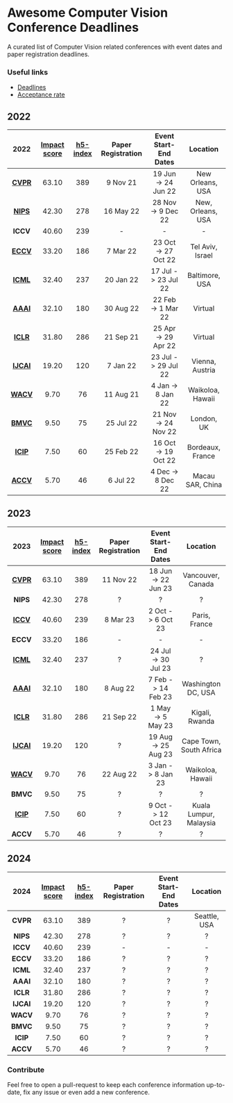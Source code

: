 [comment]: <> (used to generate all tables: https://products.aspose.app/words/conversion/word-to-md)

# Awesome Computer Vision Conference Deadlines
A curated list of Computer Vision related conferences with event dates and paper registration deadlines.

### Useful links
- [Deadlines](https://aideadlin.es/?sub=ML,CV)
- [Acceptance rate](https://github.com/lixin4ever/Conference-Acceptance-Rate)

## 2022

|**2022**|[**Impact score**](https://research.com/conference-rankings/computer-science)|[**h5-index**](https://scholar.google.com/citations?view_op=top_venues&hl=en&vq=eng_computervisionpatternrecognition)|**Paper Registration**|**Event Start-End Dates**|**Location**|
| :-: | :-: | :-: | :-: | :-: | :-: |
|[**CVPR**](https://cvpr2022.thecvf.com/)|63.10|389|9 Nov 21|19 Jun -> 24 Jun 22|New Orleans, USA|
|[**NIPS**](https://nips.cc/)|42.30|278|16 May 22|28 Nov -> 9 Dec 22|New, Orleans, USA|
|**ICCV**|40.60|239|-|-|-|
|[**ECCV**](https://eccv2022.ecva.net/)|33.20|186|7 Mar 22|23 Oct -> 27 Oct 22|Tel Aviv, Israel|
|[**ICML**](https://icml.cc/)|32.40|237|20 Jan 22|17 Jul -> 23 Jul 22|Baltimore, USA|
|[**AAAI**](https://aaai.org/Conferences/AAAI-22/)|32.10|180|30 Aug 22|22 Feb -> 1 Mar 22|Virtual|
|[**ICLR**](https://iclr.cc/virtual/2022/index.html)|31.80|286|21 Sep 21|25 Apr -> 29 Apr 22|Virtual|
|[**IJCAI**](https://ijcai-22.org/)|19.20|120|7 Jan 22|23 Jul -> 29 Jul 22|Vienna, Austria|
|[**WACV**](https://wacv2022.thecvf.com/)|9.70|76|11 Aug 21|4 Jan -> 8 Jan 22|Waikoloa, Hawaii|
|[**BMVC**](https://bmvc2022.org/)|9.50|75|25 Jul 22|21 Nov -> 24 Nov 22|London, UK|
|[**ICIP**](https://2022.ieeeicip.org/)|7.50|60|25 Feb 22|16 Oct -> 19 Oct 22|Bordeaux, France|
|[**ACCV**](https://accv2022.org/en/default.asp)|5.70|46|6 Jul 22|4 Dec -> 8 Dec 22|Macau SAR, China|


## 2023

|**2023**|[**Impact score**](https://research.com/conference-rankings/computer-science)|[**h5-index**](https://scholar.google.com/citations?view_op=top_venues&hl=en&vq=eng_computervisionpatternrecognition)|**Paper Registration**|**Event Start-End Dates**|**Location**|
| :-: | :-: | :-: | :-: | :-: | :-: |
|[**CVPR**](https://cvpr2023.thecvf.com/)|63.10|389|11 Nov 22|18 Jun -> 22 Jun 23|Vancouver, Canada|
|**NIPS**|42.30|278|?|?|?|
|[**ICCV**](https://iccv2023.thecvf.com/)|40.60|239|8 Mar 23|2 Oct -> 6 Oct 23|Paris, France|
|**ECCV**|33.20|186|-|-|-|
|[**ICML**](https://icml.cc/Conferences/2023/Dates)|32.40|237|?|24 Jul -> 30 Jul 23|?|
|[**AAAI**](https://aaai.org/Conferences/AAAI-23/)|32.10|180|8 Aug 22|7 Feb -> 14 Feb 23|Washington DC, USA|
|[**ICLR**](https://iclr.cc/Conferences/2023)|31.80|286|21 Sep 22|1 May -> 5 May 23|Kigali, Rwanda|
|[**IJCAI**](https://ijcai-23.org/)|19.20|120|?|19 Aug -> 25 Aug 23|Cape Town, South Africa|
|[**WACV**](https://wacv2023.thecvf.com/)|9.70|76|22 Aug 22|3 Jan -> 8 Jan 23|Waikoloa, Hawaii|
|**BMVC**|9.50|75|?|?|?|
|[**ICIP**](http://2023.ieeeicip.org/)|7.50|60|?|9 Oct -> 12 Oct 23|Kuala Lumpur, Malaysia|
|**ACCV**|5.70|46|?|?|?|

## 2024

|**2024**|[**Impact score**](https://research.com/conference-rankings/computer-science)|[**h5-index**](https://scholar.google.com/citations?view_op=top_venues&hl=en&vq=eng_computervisionpatternrecognition)|**Paper Registration**|**Event Start-End Dates**|**Location**|
| :-: | :-: | :-: | :-: | :-: | :-: |
|**CVPR**|63.10|389|?|?|Seattle, USA|
|**NIPS**|42.30|278|?|?|?|
|**ICCV**|40.60|239|-|-|-|
|**ECCV**|33.20|186|?|?|?|
|**ICML**|32.40|237|?|?|?|
|**AAAI**|32.10|180|?|?|?|
|**ICLR**|31.80|286|?|?|?|
|**IJCAI**|19.20|120|?|?|?|
|**WACV**|9.70|76|?|?|?|
|**BMVC**|9.50|75|?|?|?|
|**ICIP**|7.50|60|?|?|?|
|**ACCV**|5.70|46|?|?|?|

### Contribute
Feel free to open a pull-request to keep each conference information up-to-date, fix any issue or even add a new conference.

